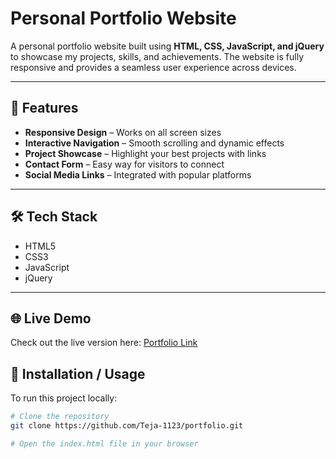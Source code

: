 # Personal Portfolio Website  

A personal portfolio website built using **HTML, CSS, JavaScript, and jQuery** to showcase my projects, skills, and achievements. The website is fully responsive and provides a seamless user experience across devices.  

---

## 🚀 Features  
- **Responsive Design** – Works on all screen sizes  
- **Interactive Navigation** – Smooth scrolling and dynamic effects  
- **Project Showcase** – Highlight your best projects with links  
- **Contact Form** – Easy way for visitors to connect  
- **Social Media Links** – Integrated with popular platforms  

---

## 🛠 Tech Stack  
- HTML5  
- CSS3  
- JavaScript  
- jQuery  

---
## 🌐 Live Demo
Check out the live version here: [Portfolio Link](https://portfolio-zub8.vercel.app/)

## 📂 Installation / Usage  
To run this project locally:  

```bash
# Clone the repository
git clone https://github.com/Teja-1123/portfolio.git  

# Open the index.html file in your browser



